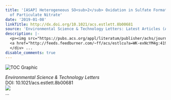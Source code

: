 ```yaml
---
title: '[ASAP] Heterogeneous SO<sub>2</sub> Oxidation in Sulfate Formation by Photolysis
  of Particulate Nitrate'
date: '2019-01-08'
linkTitle: http://dx.doi.org/10.1021/acs.estlett.8b00681
source: 'Environmental Science & Technology Letters: Latest Articles (ACS Publications)'
description: |-
  <p><img src="https://pubs.acs.org/appl/literatum/publisher/achs/journals/content/estlcu/0/estlcu.ahead-of-print/acs.estlett.8b00681/20190108/images/medium/ez-2018-00681v_0004.gif" alt="TOC Graphic"/></p><div><cite>Environmental Science & Technology Letters</cite></div><div>DOI: 10.1021/acs.estlett.8b00681</div><div class="feedflare">
  <a href="http://feeds.feedburner.com/~ff/acs/estlcu?a=WK-exNcYM4g:419XlgD6G00:yIl2AUoC8zA"><img src="http://feeds.feedburner.com/~ff/acs/estlcu?d=yIl2AUoC8zA" border="0"></img></a>
  </div> ...
disable_comments: true
---
```

<p><img src="https://pubs.acs.org/appl/literatum/publisher/achs/journals/content/estlcu/0/estlcu.ahead-of-print/acs.estlett.8b00681/20190108/images/medium/ez-2018-00681v_0004.gif" alt="TOC Graphic"/></p><div><cite>Environmental Science & Technology Letters</cite></div><div>DOI: 10.1021/acs.estlett.8b00681</div><div class="feedflare">
<a href="http://feeds.feedburner.com/~ff/acs/estlcu?a=WK-exNcYM4g:419XlgD6G00:yIl2AUoC8zA"><img src="http://feeds.feedburner.com/~ff/acs/estlcu?d=yIl2AUoC8zA" border="0"></img></a>
</div> ...